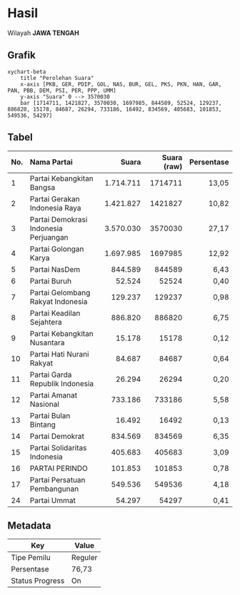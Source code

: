 # Hasil

Wilayah **JAWA TENGAH**

## Grafik

```mermaid
xychart-beta
    title "Perolehan Suara"
    x-axis [PKB, GER, PDIP, GOL, NAS, BUR, GEL, PKS, PKN, HAN, GAR, PAN, PBB, DEM, PSI, PER, PPP, UMM]
    y-axis "Suara" 0 --> 3570030
    bar [1714711, 1421827, 3570030, 1697985, 844589, 52524, 129237, 886820, 15178, 84687, 26294, 733186, 16492, 834569, 405683, 101853, 549536, 54297]
```

## Tabel

| No. | Nama Partai                           | Suara     | Suara (raw) | Persentase |
|:--- |:------------------------------------- | ---------:| -----------:| ----------:|
| 1   | Partai Kebangkitan Bangsa             | 1.714.711 | 1714711     | 13,05      |
| 2   | Partai Gerakan Indonesia Raya         | 1.421.827 | 1421827     | 10,82      |
| 3   | Partai Demokrasi Indonesia Perjuangan | 3.570.030 | 3570030     | 27,17      |
| 4   | Partai Golongan Karya                 | 1.697.985 | 1697985     | 12,92      |
| 5   | Partai NasDem                         | 844.589   | 844589      | 6,43       |
| 6   | Partai Buruh                          | 52.524    | 52524       | 0,40       |
| 7   | Partai Gelombang Rakyat Indonesia     | 129.237   | 129237      | 0,98       |
| 8   | Partai Keadilan Sejahtera             | 886.820   | 886820      | 6,75       |
| 9   | Partai Kebangkitan Nusantara          | 15.178    | 15178       | 0,12       |
| 10  | Partai Hati Nurani Rakyat             | 84.687    | 84687       | 0,64       |
| 11  | Partai Garda Republik Indonesia       | 26.294    | 26294       | 0,20       |
| 12  | Partai Amanat Nasional                | 733.186   | 733186      | 5,58       |
| 13  | Partai Bulan Bintang                  | 16.492    | 16492       | 0,13       |
| 14  | Partai Demokrat                       | 834.569   | 834569      | 6,35       |
| 15  | Partai Solidaritas Indonesia          | 405.683   | 405683      | 3,09       |
| 16  | PARTAI PERINDO                        | 101.853   | 101853      | 0,78       |
| 17  | Partai Persatuan Pembangunan          | 549.536   | 549536      | 4,18       |
| 24  | Partai Ummat                          | 54.297    | 54297       | 0,41       |


## Metadata

| Key             | Value   |
| --------------- | ------- |
| Tipe Pemilu     | Reguler |
| Persentase      | 76,73   |
| Status Progress | On      |



